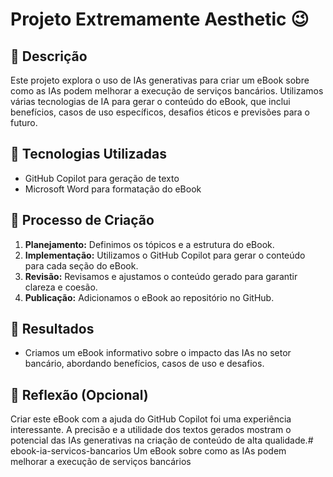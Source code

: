 # Projeto Extremamente Aesthetic 😉

## 📒 Descrição
Este projeto explora o uso de IAs generativas para criar um eBook sobre como as IAs podem melhorar a execução de serviços bancários. Utilizamos várias tecnologias de IA para gerar o conteúdo do eBook, que inclui benefícios, casos de uso específicos, desafios éticos e previsões para o futuro.

## 🤖 Tecnologias Utilizadas
- GitHub Copilot para geração de texto
- Microsoft Word para formatação do eBook

## 🧐 Processo de Criação
1. **Planejamento:** Definimos os tópicos e a estrutura do eBook.
2. **Implementação:** Utilizamos o GitHub Copilot para gerar o conteúdo para cada seção do eBook.
3. **Revisão:** Revisamos e ajustamos o conteúdo gerado para garantir clareza e coesão.
4. **Publicação:** Adicionamos o eBook ao repositório no GitHub.

## 🚀 Resultados
- Criamos um eBook informativo sobre o impacto das IAs no setor bancário, abordando benefícios, casos de uso e desafios.

## 💭 Reflexão (Opcional)
Criar este eBook com a ajuda do GitHub Copilot foi uma experiência interessante. A precisão e a utilidade dos textos gerados mostram o potencial das IAs generativas na criação de conteúdo de alta qualidade.# ebook-ia-servicos-bancarios
Um eBook sobre como as IAs podem melhorar a execução de serviços bancários
